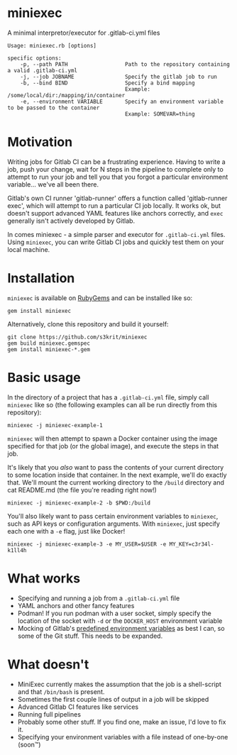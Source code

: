 # miniexec

A minimal interpretor/executor for .gitlab-ci.yml files

```
Usage: miniexec.rb [options]

specific options:
    -p, --path PATH                  Path to the repository containing a valid .gitlab-ci.yml
    -j, --job JOBNAME                Specify the gitlab job to run
    -b, --bind BIND                  Specify a bind mapping
                                     Example: /some/local/dir:/mapping/in/container
    -e, --environment VARIABLE       Specify an environment variable to be passed to the container
                                     Example: SOMEVAR=thing
```

# Motivation

Writing jobs for Gitlab CI can be a frustrating experience. Having to write a
job, push your change, wait for N steps in the pipeline to complete only to
attempt to run your job and tell you that you forgot a particular environment
variable... we've all been there.

Gitlab's own CI runner 'gitlab-runner' offers a function called 'gitlab-runner
exec', which will attempt to run a particular CI job locally. It works ok, but
doesn't support advanced YAML features like anchors correctly, and `exec`
generally isn't actively developed by Gitlab.

In comes miniexec - a simple parser and executor for `.gitlab-ci.yml` files.
Using `miniexec`, you can write Gitlab CI jobs and quickly test them on your
local machine.

# Installation

`miniexec` is available on [RubyGems](https://rubygems.org/gems/miniexec) and
can be installed like so:

```
gem install miniexec
```

Alternatively, clone this repository and build it yourself:

```
git clone https://github.com/s3krit/miniexec
gem build miniexec.gemspec
gem install miniexec-*.gem
```

# Basic usage

In the directory of a project that has a `.gitlab-ci.yml` file, simply call
`miniexec` like so (the following examples can all be run directly from this
repository):

```
miniexec -j miniexec-example-1
```

`miniexec` will then attempt to spawn a Docker container using the image
specified for that job (or the global image), and execute the steps in that job.

It's likely that you *also* want to pass the contents of your current directory
to some location inside that container. In the next example, we'll do exactly
that. We'll mount the current working directory to the `/build` directory and
cat README.md (the file you're reading right now!)

```
miniexec -j miniexec-example-2 -b $PWD:/build
```

You'll also likely want to pass certain environment variables to `miniexec`,
such as API keys or configuration arguments. With `miniexec`, just specify each
one with a `-e` flag, just like Docker!

```
miniexec -j miniexec-example-3 -e MY_USER=$USER -e MY_KEY=c3r34l-k1ll4h
```

# What works

- Specifying and running a job from a `.gitlab-ci.yml` file
- YAML anchors and other fancy features
- Podman! If you run podman with a user socket, simply specify the location of
    the socket with `-d` or the `DOCKER_HOST` environment variable
- Mocking of Gitlab's [predefined environment variables](https://gitlab.parity.io/help/ci/variables/predefined_variables.md) as best I can, so some of the Git stuff. This needs to be expanded.

# What doesn't

- MiniExec currently makes the assumption that the job is a shell-script and that `/bin/bash` is present.
- Sometimes the first couple lines of output in a job will be skipped
- Advanced Gitlab CI features like services
- Running full pipelines
- Probably some other stuff. If you find one, make an issue, I'd love to fix it.
- Specifying your environment variables with a file instead of one-by-one (soon™)
